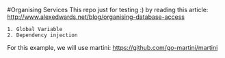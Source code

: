 #Organising Services
This repo just for testing :) by reading this article: <http://www.alexedwards.net/blog/organising-database-access>

    1. Global Variable
    2. Dependency injection

For this example, we will use martini: <https://github.com/go-martini/martini>